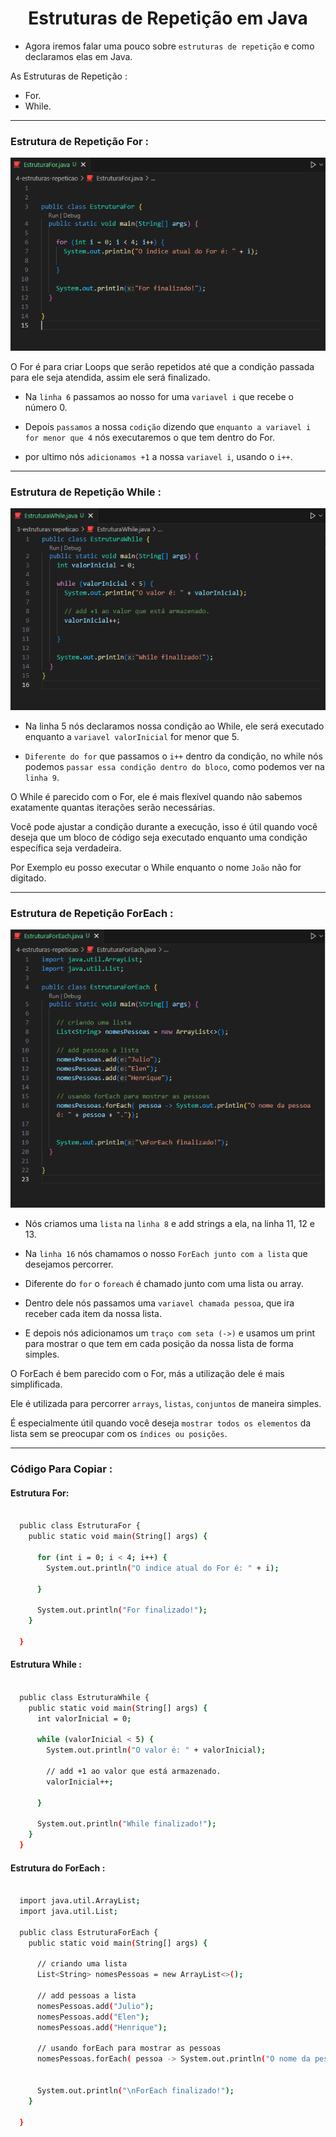 <h1 align="center">Estruturas de Repetição em Java</h1>

  - Agora iremos falar uma pouco sobre ``estruturas de repetição`` e como declaramos elas em Java.

  As Estruturas de Repetição :
  
  - For.
  - While.

  ___
  ### Estrutura de Repetição For :
  <img src="4-estruturas-repeticao/img/4.1-estrutura-for-java.png"> 

  O For é para criar Loops que serão repetidos até que a condição passada para ele seja atendida, assim ele será finalizado.

  - Na ``linha 6`` passamos ao nosso for uma ``variavel i`` que recebe o número 0.

  - Depois ``passamos`` a nossa ``codição`` dizendo que ``enquanto a variavel i for menor que 4`` nós executaremos o que tem dentro do For.

  - por ultimo nós ``adicionamos +1`` a nossa ``variavel i``, usando o ``i++``.

  ___
  ### Estrutura de Repetição While :
  <img src="4-estruturas-repeticao/img/4-estrutura-while-java.png">
  
  - Na linha 5  nós declaramos nossa condição ao While, ele será executado enquanto a ``variavel valorInicial`` for menor que 5.

  - ``Diferente do for`` que passamos o ``i++`` dentro da condição, no while nós podemos ``passar essa condição dentro do bloco``, como podemos ver na ``linha 9``. 

  O While é parecido com o For, ele é mais flexível quando não sabemos exatamente quantas iterações serão necessárias. 
  
  Você pode ajustar a condição durante a execução, isso é útil quando você deseja que um bloco de código seja executado enquanto uma condição específica seja verdadeira.

  Por Exemplo eu posso executar o While enquanto o nome ``João`` não for digitado.

  ___
  ### Estrutura de Repetição ForEach :
  <img src="4-estruturas-repeticao/img/4.2-estrutura-foreach-java.png">

  - Nós criamos uma ``lista`` na ``linha 8`` e add strings a ela, na linha 11, 12 e 13.

  - Na ``linha 16`` nós chamamos o nosso ``ForEach junto com a lista`` que desejamos percorrer.

  - Diferente do ``for`` o ``foreach`` é chamado junto com uma lista ou array.

  - Dentro dele nós passamos uma ``variavel chamada pessoa``, que ira receber cada item da nossa lista.

  - E depois nós adicionamos um ``traço com seta (->)`` e usamos um print para mostrar o que tem em cada posição da nossa lista de forma simples.

  O ForEach é bem parecido com o For, más a utilização dele é mais simplificada.

  Ele é utilizada para percorrer ``arrays``, ``listas``, ``conjuntos`` de maneira simples. 
  
  É especialmente útil quando você deseja ``mostrar todos os elementos`` da lista sem se preocupar com os ``índices ou posições``.

  ___
  ### Código Para Copiar :

  #### Estrutura For: 
  ```bash

    public class EstruturaFor {
      public static void main(String[] args) {
        
        for (int i = 0; i < 4; i++) {
          System.out.println("O indice atual do For é: " + i);
          
        }

        System.out.println("For finalizado!");
      }
      
    }
  
  ```

  #### Estrutura While :
  ```bash
  
    public class EstruturaWhile {
      public static void main(String[] args) {
        int valorInicial = 0;

        while (valorInicial < 5) {
          System.out.println("O valor é: " + valorInicial);

          // add +1 ao valor que está armazenado.
          valorInicial++;
          
        }

        System.out.println("While finalizado!");
      }
    }

  
  ```

  #### Estrutura do ForEach :
  ```bash

    import java.util.ArrayList;
    import java.util.List;

    public class EstruturaForEach {
      public static void main(String[] args) {

        // criando uma lista
        List<String> nomesPessoas = new ArrayList<>();

        // add pessoas a lista
        nomesPessoas.add("Julio");
        nomesPessoas.add("Elen");
        nomesPessoas.add("Henrique");
        
        // usando forEach para mostrar as pessoas
        nomesPessoas.forEach( pessoa -> System.out.println("O nome da pessoa é: " + pessoa + "."));


        System.out.println("\nForEach finalizado!");
      }
      
    }

  ```